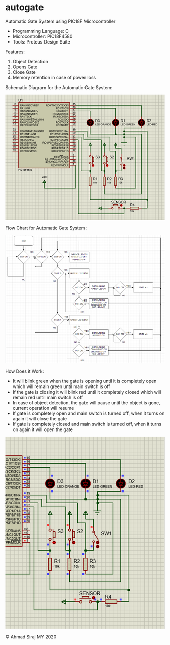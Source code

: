 # autogate
Automatic Gate System using PIC18F Microcontroller

* Programming Language: C
* Microcontroller: PIC18F4580 
* Tools: Proteus Design Suite

Features:

1. Object Detection
2. Opens Gate
3. Close Gate
4. Memory retention in case of power loss

Schematic Diagram for the Automatic Gate System:

![Schematic Diagram](agschem.png)

Flow Chart for Automatic Gate System:

![Flow Chart](agflow.png)

How Does it Work:

* It will blink green when the gate is opening until it is completely open which will remain green until main switch is off
* If the gate is closing it will blink red until it completely closed which will remain red until main switch is off
* In case of object detection, the gate will pause until the object is gone, current operation will resume
* If gate is completely open and main switch is turned off, when it turns on again it will close the gate
* If gate is completely closed and main switch is turned off, when it turns on again it will open the gate

![It Works](agworks.gif)

© Ahmad Siraj MY 2020

